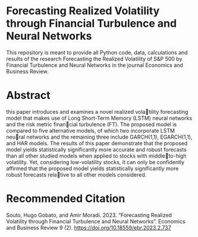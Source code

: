 # Forecasting Realized Volatility through Financial Turbulence and Neural Networks 

This repository is meant to provide all Python code, data, calculations and results of the research Forecasting the Realized Volatility of S&P 500 by Financial Turbulence and Neural Networks in the journal Economics and Business Review.

# Abstract
this paper introduces and examines a novel realized volatility forecasting model that makes use of Long Short-Term Memory (LSTM) neural networks and the risk metric financial turbulence (FT). The proposed model is compared to five alternative models, of which two incorporate LSTM neural networks and the remaining three include GARCH(1,1), EGARCH(1,1), and HAR models. The results of this paper demonstrate that the proposed model yields statistically significantly more accurate and robust forecasts than all other studied models when applied to stocks with middleto-high volatility. Yet, considering low-volatility stocks, it can only be confidently affirmed that the proposed model yields statistically significantly more robust forecasts relative to all other models considered. 

# Recommended Citation
Souto, Hugo Gobato, and Amir Moradi. 2023. “Forecasting Realized Volatility through Financial Turbulence and Neural Networks”. Economics and Business Review 9 (2). https://doi.org/10.18559/ebr.2023.2.737
